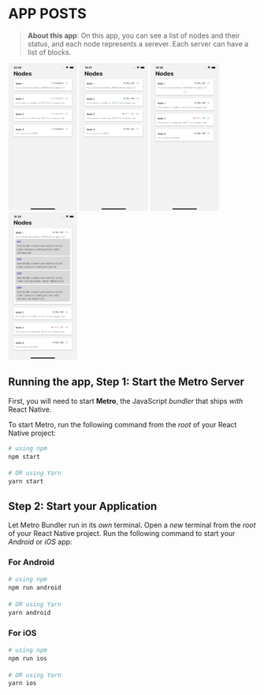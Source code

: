# APP POSTS

>**About this app**:
On this app, you can see a list of nodes and their status, and each node represents a serever. Each server can have a list of blocks.

<p float="left">
  <img src="./src/assets/loading.png" alt="loading nodes status" width="140" height="300" />
  <img src="./src/assets/node_status.png" alt="nodes and their status" width="140" height="300" />
  <img src="./src/assets/node_s_blocks.png" alt="searching blocks" width="140" height="300" />
  <img src="./src/assets/node_blocks.png" alt="nodes with blocks" width="140" height="300" />
</p>


## Running the app, Step 1: Start the Metro Server

First, you will need to start **Metro**, the JavaScript _bundler_ that ships _with_ React Native.

To start Metro, run the following command from the _root_ of your React Native project:

```bash
# using npm
npm start

# OR using Yarn
yarn start
```

## Step 2: Start your Application

Let Metro Bundler run in its _own_ terminal. Open a _new_ terminal from the _root_ of your React Native project. Run the following command to start your _Android_ or _iOS_ app:

### For Android

```bash
# using npm
npm run android

# OR using Yarn
yarn android
```

### For iOS

```bash
# using npm
npm run ios

# OR using Yarn
yarn ios
```
